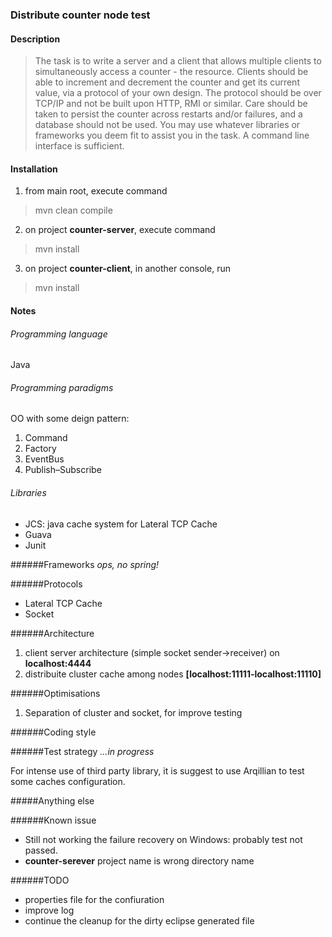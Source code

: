 ### Distribute counter node test
#### Description
> The task is to write a server and a client that allows multiple clients to simultaneously access a counter - the resource. Clients
> should be able to increment and decrement the counter and get its current value, via a protocol of your own design. The protocol
> should be over TCP/IP and not be built upon HTTP, RMI or similar. Care should be taken to persist the counter across restarts and/or
> failures, and a database should not be used. You may use whatever libraries or frameworks you deem fit to assist you in the task.
> A command line interface is sufficient.

#### Installation
1. from main root, execute command

 > mvn clean compile
 
2. on project **counter-server**, execute command

 > mvn install
 
3. on project **counter-client**, in another console, run

 > mvn install


#### Notes

###### Programming language
Java

###### Programming paradigms
OO with some deign pattern:

1. Command
2. Factory
3. EventBus 
4. Publish–Subscribe

###### Libraries
* JCS: java cache system for Lateral TCP Cache
* Guava
* Junit

######Frameworks
*ops, no spring!*

######Protocols
* Lateral TCP Cache
* Socket

######Architecture
1. client server architecture (simple socket sender->receiver) on **localhost:4444**
2. distribuite cluster cache among nodes **[localhost:11111-localhost:11110]**

######Optimisations
1. Separation of cluster and socket, for improve testing

######Coding style


######Test strategy 
*...in progress*

For intense use of third party library, it is suggest to use Arqillian to test some caches configuration.

#####Anything else

######Known issue
* Still not working the failure recovery on Windows: probably test not passed.
* **counter-serever** project name is wrong directory name
 
######TODO
* properties file for the confiuration
* improve log
* continue the cleanup for the dirty eclipse generated file

